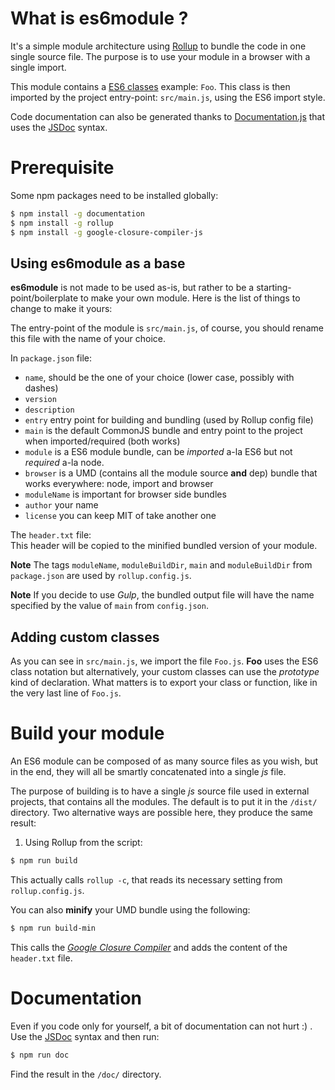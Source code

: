 # What is es6module ?
It's a simple module architecture using [Rollup](http://rollupjs.org) to bundle the code in one single source file. The purpose is to use your module in a browser with a single import.  

This module contains a [ES6 classes](https://developer.mozilla.org/en/docs/Web/JavaScript/Reference/Classes) example: `Foo`. This class is then imported by the project entry-point: `src/main.js`, using the ES6 import style.

Code documentation can also be generated thanks to [Documentation.js](http://documentation.js.org/) that uses the [JSDoc](http://usejsdoc.org/) syntax.

# Prerequisite
Some npm packages need to be installed globally:
```bash
$ npm install -g documentation
$ npm install -g rollup
$ npm install -g google-closure-compiler-js
```

## Using es6module as a base
**es6module** is not made to be used as-is, but rather to be a starting-point/boilerplate to make your own module. Here is the list of things to change to make it yours:

The entry-point of the module is `src/main.js`, of course, you should rename this file with the name of your choice.

In `package.json` file:
- `name`, should be the one of your choice (lower case, possibly with dashes)
- `version`
- `description`
- `entry` entry point for building and bundling (used by Rollup config file)
- `main` is the default CommonJS bundle and entry point to the project when imported/required (both works)
- `module` is a ES6 module bundle, can be *imported* a-la ES6 but not *required* a-la node.
- `browser` is a UMD (contains all the module source **and** dep) bundle that works everywhere: node, import and browser
- `moduleName` is important for browser side bundles
- `author` your name
- `license` you can keep MIT of take another one

The `header.txt` file:  
This header will be copied to the minified bundled version of your module.

**Note** The tags `moduleName`, `moduleBuildDir`, `main` and `moduleBuildDir` from `package.json` are used by `rollup.config.js`.

**Note** If you decide to use *Gulp*, the bundled output file will have the name specified by the value of `main` from `config.json`.

## Adding custom classes
As you can see in `src/main.js`, we import the file `Foo.js`. **Foo** uses the ES6 class notation but alternatively, your custom classes can use the *prototype* kind of declaration. What matters is to export your class or function, like in the very last line of `Foo.js`.

# Build your module
An ES6 module can be composed of as many source files as you wish, but in the end, they will all be smartly concatenated into a single *js* file.

The purpose of building is to have a single *js* source file used in external projects, that contains all the modules. The default is to put it in the `/dist/` directory.
Two alternative ways are possible here, they produce the same result:

1. Using Rollup from the script:  
```bash
$ npm run build
```
This actually calls `rollup -c`, that reads its necessary setting from `rollup.config.js`.

You can also **minify** your UMD bundle using the following:  
```bash
$ npm run build-min
```
This calls the *[Google Closure Compiler](https://developers.google.com/closure/compiler/)* and adds the content of the `header.txt` file.


# Documentation
Even if you code only for yourself, a bit of documentation can not hurt :) .  
Use the [JSDoc](http://usejsdoc.org/) syntax and then run:  
```bash
$ npm run doc
```
Find the result in the `/doc/` directory.
